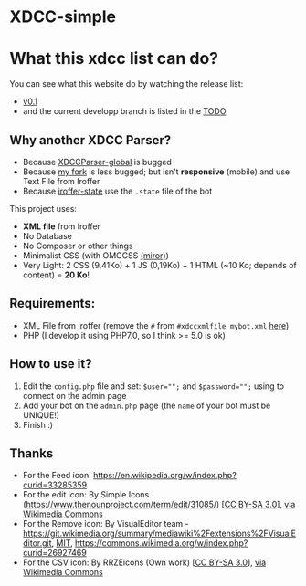 # XDCC-simple

# What this xdcc list can do?
You can see what this website do by watching the release list:
- [v0.1](https://github.com/Kcchouette/XDCC-simple/releases/tag/v0.1)
- and the current developp branch is listed in the [TODO](https://github.com/Kcchouette/XDCC-simple/blob/master/TODO.md)

## Why another XDCC Parser?

 - Because [XDCCParser-global](https://github.com/nitmir/XDCCParser-global) is bugged
 - Because [my fork](https://github.com/Kcchouette/XDCCParser) is less bugged; but isn't **responsive** (mobile) and use Text File from Iroffer
 - Because [iroffer-state](https://github.com/dinoex/iroffer-state) use the `.state` file of the bot

This project uses:
 - **XML file** from Iroffer
 - No Database
 - No Composer or other things
 - Minimalist CSS (with OMGCSS [(miror)](https://github.com/Kcchouette/omgcss))
 - Very Light: 2 CSS (9,41Ko) + 1 JS (0,19Ko) + 1 HTML (~10 Ko; depends of content) = **20 Ko**!


## Requirements:

 - XML File from Iroffer (remove the `#` from `#xdccxmlfile mybot.xml` [here](https://github.com/dinoex/iroffer-dinoex/blob/9cb3f8c3c4c6112068a4ac741cb32b6a0340280d/sample.config#L108))
 - PHP (I develop it using PHP7.0, so I think >= 5.0 is ok)


## How to use it?

 1. Edit the `config.php` file and set: `$user="";` and `$password="";` using to connect on the admin page
 2. Add your bot on the `admin.php` page (the `name` of your bot must be UNIQUE!)
 3. Finish :)

## Thanks

 - For the Feed icon: <a href="https://en.wikipedia.org/w/index.php?curid=33285359">https://en.wikipedia.org/w/index.php?curid=33285359</a>
 - For the edit icon: By Simple Icons (https://www.thenounproject.com/term/edit/31085/) [<a href="http://creativecommons.org/licenses/by-sa/3.0">CC BY-SA 3.0</a>], <a href="https://commons.wikimedia.org/wiki/File%3AEdit_Notepad_Icon.svg">via Wikimedia Commons</a>
 - For the Remove icon: By VisualEditor team - <a class="external free" href="https://git.wikimedia.org/summary/mediawiki%2Fextensions%2FVisualEditor.git">https://git.wikimedia.org/summary/mediawiki%2Fextensions%2FVisualEditor.git</a>, <a href="http://opensource.org/licenses/mit-license.php" title="MIT license">MIT</a>, <a href="https://commons.wikimedia.org/w/index.php?curid=26927469">https://commons.wikimedia.org/w/index.php?curid=26927469</a>
 - For the CSV icon: By RRZEicons (Own work) [<a href="http://creativecommons.org/licenses/by-sa/3.0">CC BY-SA 3.0</a>], <a href="https://commons.wikimedia.org/wiki/File%3AText-csv-text.svg">via Wikimedia Commons</a>